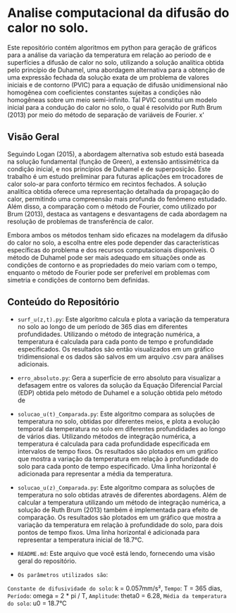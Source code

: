 # Analise computacional da difusão do calor no solo.

  Este repositório contém algoritmos em python para geração de gráficos para a análise da variação da temperatura em relação ao periodo de  e superfícies a difusão de calor no solo, utilizando a solução analítica obtida pelo princípio de Duhamel, uma abordagem alternativa para a obtenção de uma expressão fechada da solução exata de um problema de valores iniciais e de contorno (PVIC) para a equação de difusão unidimensional não homogênea com coeficientes constantes sujeitas a condições não homogêneas sobre um meio semi-infinito. Tal PVIC constitui um modelo inicial para a condução do calor no solo, o qual é resolvido por Ruth Brum (2013) por meio do método de separação de variáveis de Fourier. x'

## Visão Geral

  Seguindo Logan (2015), a abordagem alternativa sob estudo está baseada na solução fundamental (função de Green), a extensão antissimétrica da condição inicial, e nos princípios de Duhamel e de superposição. Este trabalho é um estudo preliminar para futuras aplicações em trocadores de calor solo-ar para conforto térmico em recintos fechados. A solução analítica obtida oferece uma representação detalhada da propagação do calor, permitindo uma compreensão mais profunda do fenômeno estudado. Além disso, a comparação com o método de Fourier, como utilizado por Brum (2013), destaca as vantagens e desvantagens de cada abordagem na resolução de problemas de transferência de calor.
	
  Embora ambos os métodos tenham sido eficazes na modelagem da difusão do calor no solo, a escolha entre eles pode depender das características específicas do problema e dos recursos computacionais disponíveis. O método de Duhamel pode ser mais adequado em situações onde as condições de contorno e as propriedades do meio variam com o tempo, enquanto o método de Fourier pode ser preferível em problemas com simetria e condições de contorno bem definidas.

## Conteúdo do Repositório

- `surf_u(z,t).py`: Este algoritmo calcula e plota a variação da temperatura no solo ao longo de um período de 365 dias em diferentes profundidades. Utilizando o método de integração numérica, a temperatura é calculada para cada ponto de tempo e profundidade especificados. Os resultados são então visualizados em um gráfico tridimensional e os dados são salvos em um arquivo .csv para análises adicionais.

- `erro_absoluto.py`: Gera a superfície de erro absoluto para visualizar a defasagem entre os valores da solução da Equação Diferencial Parcial (EDP) obtida pelo método de Duhamel e a solução obtida pelo método de

- `solucao_u(t)_Comparada.py`: Este algoritmo compara as soluções de temperatura no solo, obtidas por diferentes meios, e plota a evolução temporal da temperatura no solo em diferentes profundidades ao longo de vários dias. Utilizando métodos de integração numérica, a temperatura é calculada para cada profundidade especificada em intervalos de tempo fixos. Os resultados são plotados em um gráfico que mostra a variação da temperatura em relação à profundidade do solo para cada ponto de tempo especificado. Uma linha horizontal é adicionada para representar a média da temperatura.

- `solucao_u(z)_Comparada.py`: Este algoritmo compara as soluções de temperatura no solo obtidas através de diferentes abordagens. Além de calcular a temperatura utilizando um método de integração numérica, a solução de Ruth Brum (2013) também é implementada para efeito de comparação. Os resultados são plotados em um gráfico que mostra a variação da temperatura em relação à profundidade do solo, para dois pontos de tempo fixos. Uma linha horizontal é adicionada para representar a temperatura inicial de 18.7°C.

- `README.md`: Este arquivo que você está lendo, fornecendo uma visão geral do repositório.

- `Os parâmetros utilizados são`:

`Constante de difusividade do solo`: k = 0.057mm/s²,
`Tempo`: T = 365 dias,
`Período`: omega = 2 * pi / T,
`Amplitude`: theta0 = 6.28,
`Média da temperatura do solo`: u0 = 18.7°C
